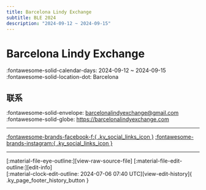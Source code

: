 ```yaml
---
title: Barcelona Lindy Exchange
subtitle: BLE 2024
description: "2024-09-12 ~ 2024-09-15"
---
```


# Barcelona Lindy Exchange 

:fontawesome-solid-calendar-days: 2024-09-12 ~ 2024-09-15  
:fontawesome-solid-location-dot: Barcelona  

## 联系

:fontawesome-solid-envelope: <barcelonalindyexchange@gmail.com>  
:fontawesome-solid-globe: <https://barcelonalindyexchange.com>  

---

 [:fontawesome-brands-facebook-f:{ .ky_social_links_icon }](https://www.facebook.com/barcelonalindyexchange) [:fontawesome-brands-instagram:{ .ky_social_links_icon }](https://instagram.com/ble_bcnswing)

---

<div class="ky_page_footer" markdown>
<div class="ky_page_footer_trailing" markdown="span">
[:material-file-eye-outline:][view-raw-source-file]
[:material-file-edit-outline:][edit-info]
</div>
<div class="ky_page_footer_leading" markdown="span">
[:material-clock-edit-outline: 2024-07-06 07:40 UTC][view-edit-history]{ .ky_page_footer_history_button }
</div>
</div>

[view-raw-source-file]: https://github.com/swingdance/events/blob/main/2024/es_ES/barcelona-lindy-exchange-2024.json "查看原始源文件"
[edit-info]: https://github.com/swingdance/events/issues/new?assignees=&labels=update+event&projects=&template=03-update_entity.yml&title=%5B2024%2Fes_ES%5D%20Update%20Event%3A%20Barcelona%20Lindy%20Exchange&region=es_ES&year=2024&id=barcelona-lindy-exchange-2024&name=Barcelona%20Lindy%20Exchange&org_id= "编辑信息"

[view-edit-history]: https://github.com/swingdance/events/commits/main/2024/es_ES/barcelona-lindy-exchange-2024.json "查看编辑历史"

